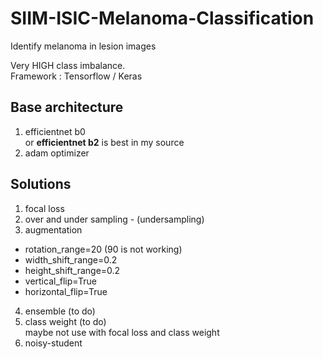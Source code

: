 # SIIM-ISIC-Melanoma-Classification
Identify melanoma in lesion images
  
Very HIGH class imbalance.  
Framework : Tensorflow / Keras  
 


## Base architecture
1. efficientnet b0   
  or **efficientnet b2** is best in my source  
2. adam optimizer  


## Solutions  
1. focal loss  
2. over and under sampling - (undersampling)  
3. augmentation  
  - rotation_range=20 (90 is not working)
  - width_shift_range=0.2
  - height_shift_range=0.2
  - vertical_flip=True
  - horizontal_flip=True
4. ensemble (to do)
5. class weight (to do)      
   maybe not use with focal loss and class weight 
6. noisy-student 